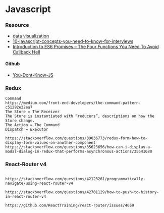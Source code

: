 # Javascript

### Resource 

* [data visualization](http://bigdata-madesimple.com/review-of-20-best-big-data-visualization-tools/)
* [10-javascript-concepts-you-need-to-know-for-interviews](https://codeburst.io/10-javascript-concepts-you-need-to-know-for-interviews-136df65ecce)
* [Introduction to ES6 Promises – The Four Functions You Need To Avoid Callback Hell](http://jamesknelson.com/grokking-es6-promises-the-four-functions-you-need-to-avoid-callback-hell/)

#### Github

* [You-Dont-Know-JS](https://github.com/getify/You-Dont-Know-JS)

### Redux

```
Command
https://medium.com/front-end-developers/the-command-pattern-c51292e22ea7
The Store = The Receiver
The Store is instantiated with “reducers”, descriptions on how the Store change.
The Action = The Command
Dispatch = Executor

https://stackoverflow.com/questions/39036773/redux-form-how-to-display-form-values-on-another-component
https://stackoverflow.com/questions/35623656/how-can-i-display-a-modal-dialog-in-redux-that-performs-asynchronous-actions/35641680

```

### React-Router v4

```

https://stackoverflow.com/questions/42123261/programmatically-navigate-using-react-router-v4

https://stackoverflow.com/questions/42701129/how-to-push-to-history-in-react-router-v4

https://github.com/ReactTraining/react-router/issues/4059
```
